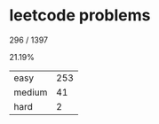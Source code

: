 # leetcode problems

296 / 1397

21.19%

|        |     |
| ------ | --- |
| easy   | 253  |
| medium | 41   |
| hard   | 2   |

